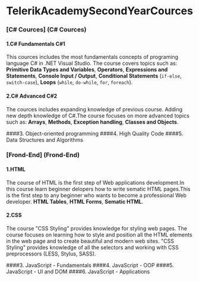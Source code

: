 # TelerikAcademySecondYearCources

### [C# Cources] (C# Cources) 

#### 1.C# Fundamentals C#1
This cources includes the most fundamentals concepts of programing language C# in .NET Visual Studio. The course covers topics such as: **Primitive Data Types and Variables**, **Operators**, **Expressions and Statements**, **Console Input / Output**, **Conditional Statements** (`if-else`, `switch-case`), **Loops** (`while`, `do-while`, `for`, `foreach`).

#### 2.C# Advanced C#2
The cources includes expanding knowledge of previous course. Adding new depth knowledge of C#.The course focuses on more advanced topics such as: **Arrays**, **Methods**, **Exception handling**,  **Classes and Objects**.

####3. Object-oriented programming
####4. High Quality Code
####5. Data Structures and Algorithms

### [Frond-End] (Frond-End)

#### 1.HTML
The course of HTML is the first step of Web applications development.In this course learn beginner delopers how to write sematic HTML pages.This is the first step to any beginner who wants to become a professional  Web developer. **HTML Tables**, **HTML Forms**, 
**Sematic HTML**.

#### 2.CSS
The course "CSS Styling" provides knowledge for styling web pages. The course focuses on learning how to style and position all the HTML elements in the web page and to create beautiful and modern web sites. "CSS Styling" provides knowledge of all the selectors and working with CSS preprocessors (LESS, Stylus, SASS).

####3. JavaScript - Fundamentals
####4. JavaScript - OOP
####5. JavaScript - UI and DOM
####6. JavaScript - Applications

